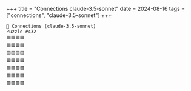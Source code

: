 +++
title = "Connections claude-3.5-sonnet"
date = 2024-08-16
tags = ["connections", "claude-3.5-sonnet"]
+++

```text
🤖 Connections (claude-3.5-sonnet) 
Puzzle #432
🟦🟩🟩🟪
🟦🟪🟪🟦
🟨🟨🟨🟨
🟩🟩🟩🟩
🟦🟦🟪🟪
🟦🟦🟦🟦
🟪🟪🟪🟪
```
